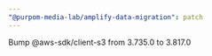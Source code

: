 ```yaml
---
"@purpom-media-lab/amplify-data-migration": patch
---
```


Bump @aws-sdk/client-s3 from 3.735.0 to 3.817.0
